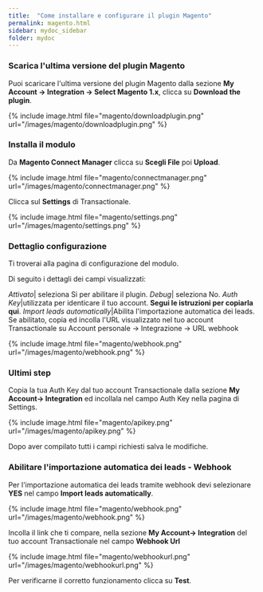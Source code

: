 ```yaml
---
title:  "Come installare e configurare il plugin Magento"
permalink: magento.html
sidebar: mydoc_sidebar
folder: mydoc
---
```


### Scarica l'ultima versione del plugin Magento
 Puoi scaricare l'ultima versione del plugin Magento dalla sezione **My Account -> Integration -> Select Magento 1.x**, clicca su **Download the plugin**.

{% include image.html file="magento/downloadplugin.png" url="/images/magento/downloadplugin.png" %}

### Installa il modulo

Da **Magento Connect Manager** clicca su **Scegli File** poi **Upload**.

{% include image.html file="magento/connectmanager.png" url="/images/magento/connectmanager.png" %}

Clicca sul **Settings** di Transactionale.

{% include image.html file="magento/settings.png" url="/images/magento/settings.png" %}

### Dettaglio configurazione

Ti troverai alla pagina di configurazione del modulo.

Di seguito i dettagli dei campi visualizzati:

*Attivato*| seleziona Si per abilitare il plugin.
*Debug*| seleziona No.
*Auth Key*|utilizzata per identicare il tuo account. **Segui le istruzioni per copiarla qui**.
*Import leads automatically*|Abilita l'importazione automatica dei leads. Se abilitato, copia ed incolla l'URL visualizzato nel tuo account Transactionale su Account personale -> Integrazione -> URL webhook

{% include image.html file="magento/webhook.png" url="/images/magento/webhook.png" %}


### Ultimi step

Copia la tua Auth Key dal tuo account Transactionale dalla sezione **My Account-> Integration** ed incollala nel campo Auth Key nella pagina di Settings.

{% include image.html file="magento/apikey.png" url="/images/magento/apikey.png" %}

Dopo aver compilato tutti i campi richiesti salva le modifiche.


### Abilitare l'importazione automatica dei leads - Webhook

Per l'importazione automatica dei leads tramite webhook devi selezionare **YES** nel campo **Import leads automatically**.

{% include image.html file="magento/webhook.png" url="/images/magento/webhook.png" %}

Incolla il link che ti compare, nella sezione  **My Account-> Integration** del tuo account Transactionale nel campo **Webhook Url**

{% include image.html file="magento/webhookurl.png" url="/images/magento/webhookurl.png" %}

Per verificarne il corretto funzionamento clicca su **Test**.